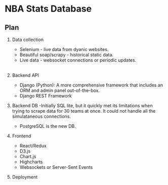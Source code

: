 # NBA Stats Database

## Plan

1. Data collection 
	- Selenium - live data from dyanic websites.
	- Beautiful soap/scrapy - historical static data.
	- Live data - websocket connections or periodic updates.  
&nbsp;    

2. Backend API
	- Django (Python): A more comprehensive framework that includes an ORM and admin panel out-of-the-box.
	- Django REST Framework
&nbsp;   

3. Backend DB
	-Initially SQL lite, but it quickly met its limitations when trying to scrape data for 30 teams at once. It could not handle all the simulataneous connections.
	- PostgreSQL is the new DB. 

4. Frontend
	- React/Redux
	- D3.js
	- Chart.js
	- Highcharts
	- Websockets or Server-Sent Events
&nbsp;  

1. Deployment



